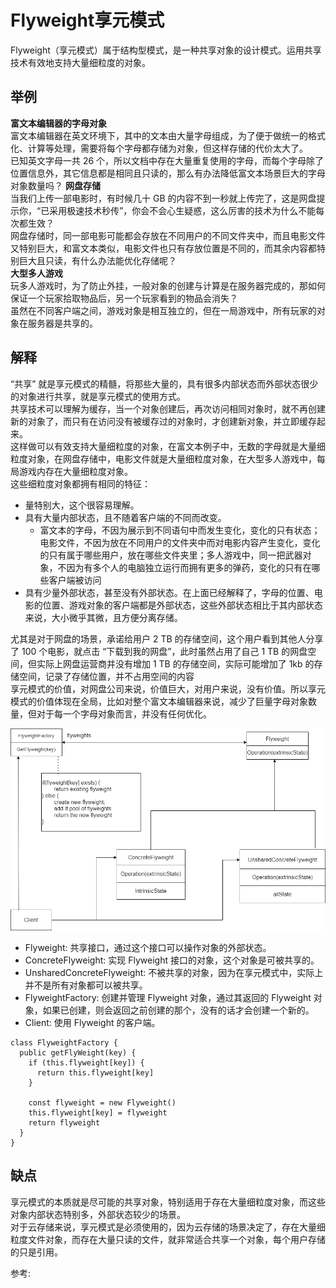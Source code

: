# Flyweight享元模式
Flyweight（享元模式）属于结构型模式，是一种共享对象的设计模式。运用共享技术有效地支持大量细粒度的对象。

## 举例
**富文本编辑器的字母对象**  
富文本编辑器在英文环境下，其中的文本由大量字母组成，为了便于做统一的格式化、计算等处理，需要将每个字母都存储为对象，但这样存储的代价太大了。  
已知英文字母一共 26 个，所以文档中存在大量重复使用的字母，而每个字母除了位置信息外，其它信息都是相同且只读的，那么有办法降低富文本场景巨大的字母对象数量吗？
**网盘存储**  
当我们上传一部电影时，有时候几十 GB 的内容不到一秒就上传完了，这是网盘提示你，“已采用极速技术秒传”，你会不会心生疑惑，这么厉害的技术为什么不能每次都生效？  
网盘存储时，同一部电影可能都会存放在不同用户的不同文件夹中，而且电影文件又特别巨大，和富文本类似，电影文件也只有存放位置是不同的，而其余内容都特别巨大且只读，有什么办法能优化存储呢？  
**大型多人游戏**  
玩多人游戏时，为了防止外挂，一般对象的创建与计算是在服务器完成的，那如何保证一个玩家拾取物品后，另一个玩家看到的物品会消失？  
虽然在不同客户端之间，游戏对象是相互独立的，但在一局游戏中，所有玩家的对象在服务器是共享的。  
## 解释
“共享” 就是享元模式的精髓，将那些大量的，具有很多内部状态而外部状态很少的对象进行共享，就是享元模式的使用方式。  
共享技术可以理解为缓存，当一个对象创建后，再次访问相同对象时，就不再创建新的对象了，而只有在访问没有被缓存过的对象时，才创建新对象，并立即缓存起来。  
这样做可以有效支持大量细粒度的对象，在富文本例子中，无数的字母就是大量细粒度对象，在网盘存储中，电影文件就是大量细粒度对象，在大型多人游戏中，每局游戏内存在大量细粒度对象。  
这些细粒度对象都拥有相同的特征：  
- 量特别大，这个很容易理解。
- 具有大量内部状态，且不随着客户端的不同而改变。
    - 富文本的字母，不因为展示到不同语句中而发生变化，变化的只有状态；电影文件，不因为放在不同用户的文件夹中而对电影内容产生变化，变化的只有属于哪些用户，放在哪些文件夹里；多人游戏中，同一把武器对象，不因为有多个人的电脑独立运行而拥有更多的弹药，变化的只有在哪些客户端被访问
- 具有少量外部状态，甚至没有外部状态。在上面已经解释了，字母的位置、电影的位置、游戏对象的客户端都是外部状态，这些外部状态相比于其内部状态来说，大小微乎其微，且方便分离存储。

尤其是对于网盘的场景，承诺给用户 2 TB 的存储空间，这个用户看到其他人分享了 100 个电影，就点击 “下载到我的网盘”，此时虽然占用了自己 1 TB 的网盘空间，但实际上网盘运营商并没有增加 1 TB 的存储空间，实际可能增加了 1kb 的存储空间，记录了存储位置，并不占用空间的内容  
享元模式的价值，对网盘公司来说，价值巨大，对用户来说，没有价值。所以享元模式的价值体现在全局，比如对整个富文本编辑器来说，减少了巨量字母对象数量，但对于每一个字母对象而言，并没有任何优化。

![image](./../../assets/images/design%20patterns/Flyweight.png)  

- Flyweight: 共享接口，通过这个接口可以操作对象的外部状态。
- ConcreteFlyweight: 实现 Flyweight 接口的对象，这个对象是可被共享的。
- UnsharedConcreteFlyweight: 不被共享的对象，因为在享元模式中，实际上并不是所有对象都可以被共享。
- FlyweightFactory: 创建并管理 Flyweight 对象，通过其返回的 Flyweight 对象，如果已创建，则会返回之前创建的那个，没有的话才会创建一个新的。
- Client: 使用 Flyweight 的客户端。

``` 
class FlyweightFactory {
  public getFlyWeight(key) {
    if (this.flyweight[key]) {
      return this.flyweight[key]
    }

    const flyweight = new Flyweight()
    this.flyweight[key] = flyweight
    return flyweight
  }
}
```
## 缺点
享元模式的本质就是尽可能的共享对象，特别适用于存在大量细粒度对象，而这些对象内部状态特别多，外部状态较少的场景。  
对于云存储来说，享元模式是必须使用的，因为云存储的场景决定了，存在大量细粒度文件对象，而存在大量只读的文件，就非常适合共享一个对象，每个用户存储的只是引用。

参考: 
[](https://github.com/ascoders/weekly/tree/master/%E8%AE%BE%E8%AE%A1%E6%A8%A1%E5%BC%8F)
